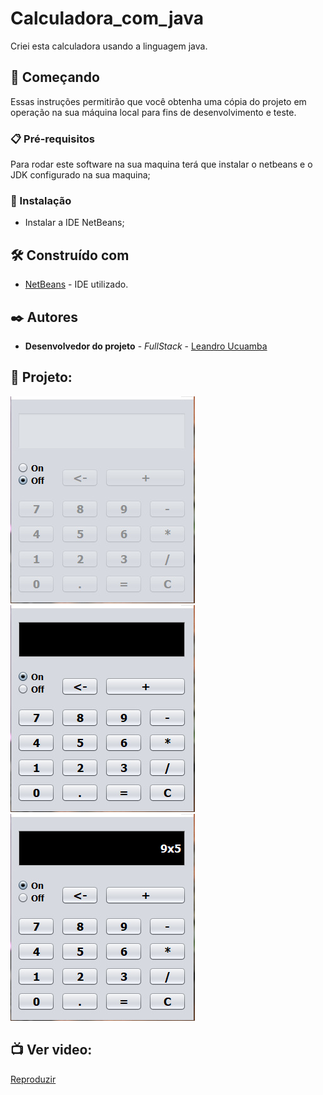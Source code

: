 # Calculadora_com_java
 Criei esta calculadora usando a linguagem java.
 
 ## 🚀 Começando
 
Essas instruções permitirão que você obtenha uma cópia do projeto em operação na sua máquina local para fins de desenvolvimento e teste.

### 📋 Pré-requisitos

Para rodar este software na sua maquina terá que instalar o netbeans e o JDK configurado na sua maquina;


### 🔧 Instalação

- Instalar a IDE NetBeans;


## 🛠️ Construído com

* [NetBeans](https://netbeans.apache.org/) - IDE utilizado.


## ✒️ Autores

* **Desenvolvedor do projeto** - *FullStack* - [Leandro Ucuamba](https://github.com/LeandroUcuamba)


## 📄 Projeto:

![imagem projeto](https://github.com/LeandroUcuamba/Calculadora_do_Leandro/blob/main/imgReadme/img1.jpg)
![imagem projeto](https://github.com/LeandroUcuamba/Calculadora_do_Leandro/blob/main/imgReadme/img2.jpg)
![imagem projeto](https://github.com/LeandroUcuamba/Calculadora_do_Leandro/blob/main/imgReadme/img3.jpg)


## 📺 Ver video:

[Reproduzir](https://www.linkedin.com/feed/update/urn:li:activity:6984228736938176512/)
